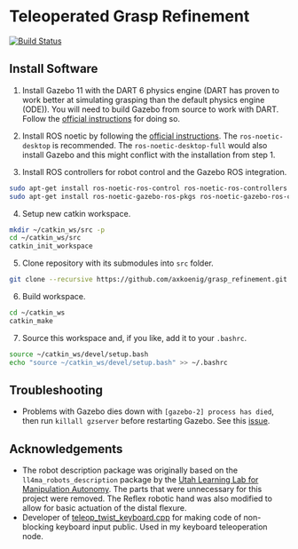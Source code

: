 # Teleoperated Grasp Refinement

[![Build Status](https://travis-ci.com/axkoenig/grasp_refinement.svg?token=KeJradpJgXCJqZfQ8pwB&branch=main)](https://travis-ci.com/axkoenig/grasp_refinement)

## Install Software 
1. Install Gazebo 11 with the DART 6 physics engine (DART has proven to work better at simulating grasping than the default physics engine (ODE)). You will need to build Gazebo from source to work with DART. Follow the [official instructions](http://gazebosim.org/tutorials?tut=install_from_source&cat=install) for doing so.

2. Install ROS noetic by following the [official instructions](https://wiki.ros.org/noetic/Installation/Ubuntu). The ```ros-noetic-desktop``` is recommended. The ```ros-noetic-desktop-full``` would also install Gazebo and this might conflict with the installation from step 1. 

3. Install ROS controllers for robot control and the Gazebo ROS integration.
```bash
sudo apt-get install ros-noetic-ros-control ros-noetic-ros-controllers
sudo apt-get install ros-noetic-gazebo-ros-pkgs ros-noetic-gazebo-ros-control
``` 

4. Setup new catkin workspace.

```bash
mkdir ~/catkin_ws/src -p
cd ~/catkin_ws/src
catkin_init_workspace
```

5. Clone repository with its submodules into ```src``` folder.

```bash
git clone --recursive https://github.com/axkoenig/grasp_refinement.git
```

6. Build workspace.

```bash
cd ~/catkin_ws
catkin_make
```

7. Source this workspace and, if you like, add it to your ```.bashrc```.

```bash
source ~/catkin_ws/devel/setup.bash
echo "source ~/catkin_ws/devel/setup.bash" >> ~/.bashrc
```

## Troubleshooting

- Problems with Gazebo dies down with ```[gazebo-2] process has died```, then run ```killall gzserver``` before restarting Gazebo. See this [issue](https://answers.gazebosim.org//question/4153/gazebo-crashes-immediately-using-roslaunch-after-installing-gazebo-ros-packages/).

## Acknowledgements

- The robot description package was originally based on the ```ll4ma_robots_description``` package by the [Utah Learning Lab for Manipulation Autonomy](https://bitbucket.org/robot-learning/ll4ma_robots_description/src/main/). The parts that were unnecessary for this project were removed. The Reflex robotic hand was also modified to allow for basic actuation of the distal flexure.
- Developer of [teleop_twist_keyboard.cpp](https://github.com/methylDragon/teleop_twist_keyboard_cpp/blob/master/src/teleop_twist_keyboard.cpp) for making code of non-blocking keyboard input public. Used in my keyboard teleoperation node. 